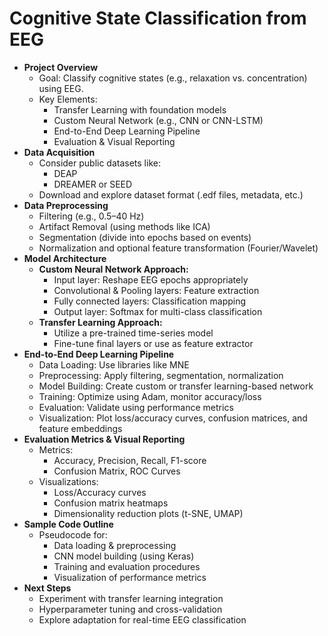 # Cognitive State Classification from EEG
- **Project Overview**
  - Goal: Classify cognitive states (e.g., relaxation vs. concentration) using EEG.
  - Key Elements:
    - Transfer Learning with foundation models
    - Custom Neural Network (e.g., CNN or CNN-LSTM)
    - End-to-End Deep Learning Pipeline
    - Evaluation & Visual Reporting
- **Data Acquisition**
  - Consider public datasets like:
    - DEAP
    - DREAMER or SEED
  - Download and explore dataset format (.edf files, metadata, etc.)
- **Data Preprocessing**
  - Filtering (e.g., 0.5–40 Hz)
  - Artifact Removal (using methods like ICA)
  - Segmentation (divide into epochs based on events)
  - Normalization and optional feature transformation (Fourier/Wavelet)
- **Model Architecture**
  - **Custom Neural Network Approach:**
    - Input layer: Reshape EEG epochs appropriately
    - Convolutional & Pooling layers: Feature extraction
    - Fully connected layers: Classification mapping
    - Output layer: Softmax for multi-class classification
  - **Transfer Learning Approach:**
    - Utilize a pre-trained time-series model
    - Fine-tune final layers or use as feature extractor
- **End-to-End Deep Learning Pipeline**
  - Data Loading: Use libraries like MNE
  - Preprocessing: Apply filtering, segmentation, normalization
  - Model Building: Create custom or transfer learning-based network
  - Training: Optimize using Adam, monitor accuracy/loss
  - Evaluation: Validate using performance metrics
  - Visualization: Plot loss/accuracy curves, confusion matrices, and feature embeddings
- **Evaluation Metrics & Visual Reporting**
  - Metrics:
    - Accuracy, Precision, Recall, F1-score
    - Confusion Matrix, ROC Curves
  - Visualizations:
    - Loss/Accuracy curves
    - Confusion matrix heatmaps
    - Dimensionality reduction plots (t-SNE, UMAP)
- **Sample Code Outline**
  - Pseudocode for:
    - Data loading & preprocessing
    - CNN model building (using Keras)
    - Training and evaluation procedures
    - Visualization of performance metrics
- **Next Steps**
  - Experiment with transfer learning integration
  - Hyperparameter tuning and cross-validation
  - Explore adaptation for real-time EEG classification
